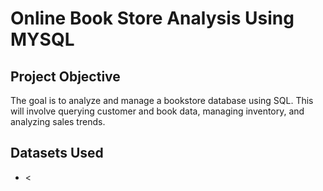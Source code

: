 # Online Book Store Analysis Using MYSQL
## Project Objective
The goal is to analyze and manage a bookstore database using SQL. This will involve querying customer and book data, managing inventory, and analyzing sales trends.

## Datasets Used
- <

